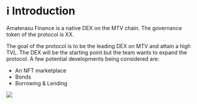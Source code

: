 # ℹ Introduction

Amaterasu Finance is a native DEX on the MTV chain. The governance token of the protocol is XX.

The goal of the protocol is to be the leading DEX on MTV and attain a high TVL. The DEX will be the starting point but the team wants to expand the protocol. A few potential developments being considered are:

* An NFT marketplace
* Bonds
* Borrowing & Lending

![](<.gitbook/assets/Amaterasu\_Main\_Logo-Transparent BG+Black Outline.png>)
